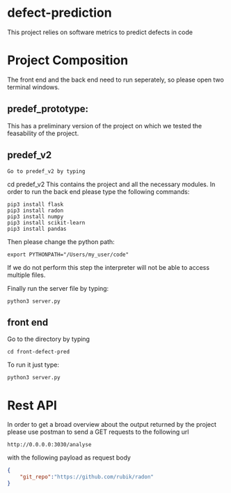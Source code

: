 # defect-prediction
This project relies on software metrics to predict defects in code
# Project Composition
The front end and the back end need to run seperately, so please open two terminal windows. 
## predef_prototype:
This has a preliminary version of the project on which we tested the feasability of the project.
## predef_v2
```
Go to predef_v2 by typing
```
cd predef_v2
This contains the project and all the necessary modules. In order to run the back end please type the following commands:
```
pip3 install flask 
pip3 install radon
pip3 install numpy
pip3 install scikit-learn
pip3 install pandas
```

Then please change the python path:
```
export PYTHONPATH="/Users/my_user/code"
```
If we do not perform this step the interpreter will not be able to access multiple files.

Finally run the server file by typing:

```
python3 server.py
```
## front end
Go to the directory by typing 
```
cd front-defect-pred
```
To run it just type:
```
python3 server.py
```

# Rest API
In order to get a broad overview about the output returned by the project please use postman to send a GET requests to the following url
```
http://0.0.0.0:3030/analyse
```
with the following payload as request body
```json
{
    "git_repo":"https://github.com/rubik/radon"
}
```
